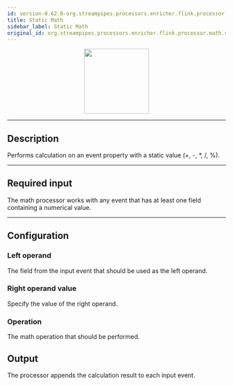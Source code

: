 ```yaml
---
id: version-0.62.0-org.streampipes.processors.enricher.flink.processor.math.staticmathop
title: Static Math
sidebar_label: Static Math
original_id: org.streampipes.processors.enricher.flink.processor.math.staticmathop
---
```




<p align="center"> 
    <img src="/img/pipeline-elements/org.streampipes.processors.enricher.flink.processor.math.staticmathop/icon.png" width="150px;" class="pe-image-documentation"/>
</p>

***

## Description

Performs calculation on an event property with a static value (+, -, *, /, %).

***

## Required input
The math processor works with any event that has at least one field containing a numerical value.

***

## Configuration

### Left operand
The field from the input event that should be used as the left operand.

### Right operand value
Specify the value of the right operand.

### Operation
The math operation that should be performed.

## Output
The processor appends the calculation result to each input event.
